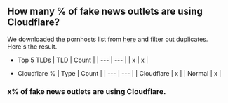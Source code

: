 ## How many % of fake news outlets are using Cloudflare?


We downloaded the pornhosts list from [here](https://raw.githubusercontent.com/marktron/fakenews/master/fakenews) and filter out duplicates.
Here's the result.


[//]: # (start replacement)


- Top 5 TLDs
| TLD | Count |
| --- | --- |
| x | x |


- Cloudflare %
| Type | Count |
| --- | --- |
| Cloudflare | x |
| Normal | x |


### x% of fake news outlets are using Cloudflare.
